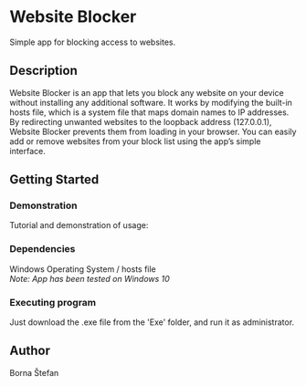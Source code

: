 # Website Blocker

Simple app for blocking access to websites. 

## Description

Website Blocker is an app that lets you block any website on your device without installing any additional software. It works by modifying the built-in hosts file, which is a system file that maps domain names to IP addresses. 
By redirecting unwanted websites to the loopback address (127.0.0.1), Website Blocker prevents them from loading in your browser. You can easily add or remove websites from your block list using the app’s simple interface.

## Getting Started

### Demonstration

Tutorial and demonstration of usage:


### Dependencies

Windows Operating System / hosts file
<br />*Note: App has been tested on Windows 10*

### Executing program

Just download the .exe file from the 'Exe' folder, and run it as administrator.

## Author

Borna Štefan

